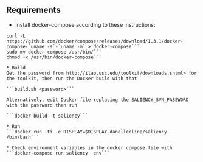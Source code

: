 ## Requirements
* Install docker-compose according to these instructions: 
 ```
 curl -L https://github.com/docker/compose/releases/download/1.3.1/docker-compose-`uname -s`-`uname -m` > docker-compose```
 sudo mv docker-compose /usr/bin/```
 chmod +x /usr/bin/docker-compose```
 
* Build
Get the password from http://ilab.usc.edu/toolkit/downloads.shtml> for the toolkit, then run the Docker build with that 

```build.sh <password>```

Alternatively, edit Docker file replacing the SALIENCY_SVN_PASSWORD with the password then run  

```docker build -t saliency```

* Run
```docker run -ti -e DISPLAY=$DISPLAY danellecline/saliency /bin/bash```

* Check environment variables in the docker compose file with
```docker-compose run saliency  env```

